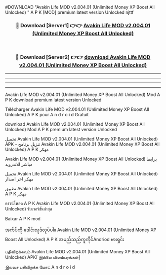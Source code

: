 #DOWNLOAD "Avakin Life MOD v2.004.01 (Unlimited Money XP Boost All Unlocked) " A P K [MOD] premium latest version Unlocked njttf 



<div align="center">

<h3>🔴 Download [Server1] 👉👉 <a href="https://apkdownload12.web.app/?title=Avakin Life MOD v2.004.01 (Unlimited Money XP Boost All Unlocked) ">Avakin Life MOD v2.004.01 (Unlimited Money XP Boost All Unlocked)  </a></h3><br>

<h3>🔴 Download [Server2] 👉👉 <a href="https://apkdownload12.web.app/?title=Avakin Life MOD v2.004.01 (Unlimited Money XP Boost All Unlocked) ">download Avakin Life MOD v2.004.01 (Unlimited Money XP Boost All Unlocked)  </a></h3>
</div>


----------------------------------------------------------

----------------------------------------------------------

----------------------------------------------------------

----------------------------------------------------------


Avakin Life MOD v2.004.01 (Unlimited Money XP Boost All Unlocked)  Mod A P K download premium latest version Unlocked

Télécharger  Avakin Life MOD v2.004.01 (Unlimited Money XP Boost All Unlocked)  A P K pour A n d r o i d Gratuit

download Avakin Life MOD v2.004.01 (Unlimited Money XP Boost All Unlocked)  Mod A P K premium latest version Unlocked

تحميل Avakin Life MOD v2.004.01 (Unlimited Money XP Boost All Unlocked)  APK - تنزيل برنامج Avakin Life MOD v2.004.01 (Unlimited Money XP Boost All Unlocked)  A P K مهكر

Avakin Life MOD v2.004.01 (Unlimited Money XP Boost All Unlocked)  برابط مباشر للاندرويد

تحميل Avakin Life MOD v2.004.01 (Unlimited Money XP Boost All Unlocked)  مهكر اخر اصدار

تطبيق Avakin Life MOD v2.004.01 (Unlimited Money XP Boost All Unlocked)  A P K مهكر

ดาวน์โหลด A P K Avakin Life MOD v2.004.01 (Unlimited Money XP Boost All Unlocked)  รับเวอร์ชันล่าสุด

Baixar A P K mod

အက်ပ်ကို ဒေါင်းလုဒ်လုပ်ပါ။ Avakin Life MOD v2.004.01 (Unlimited Money XP Boost All Unlocked)  A P K အမည်သည်ကူကိုင်Andriod ဗားရှင်း

பதிவிறக்கவும் Avakin Life MOD v2.004.01 (Unlimited Money XP Boost All Unlocked)  APK[ இல்லை விளம்பரங்கள்] 
 
இலவச பதிவிறக்க மோட் A n d r o i d



